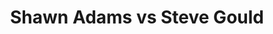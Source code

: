 ---
title: Shawn Adams vs Steve Gould
player1:
  name: Adams, Shawn
  percent: 77
  wins: 0
  losses: 1
player2:
  name: Gould, Steve
  percent: 84
  wins: 1
  losses: 0
games:
- player1:
    team: NS
    position: Fourth
    percent: 77
    win: 0
    loss: 1
  player2:
    team: MB
    position: Lead
    percent: 84
    win: 1
    loss: 0
  event: Brier
  year: 2011
  draw: Round Robin(3)
  score: NS 3 - MB 8
- player1:
    team: ADA
    position: Fourth
    percent: 82
    win: 0
    loss: 1
  player2:
    team: STO
    position: Lead
    percent: 84
    win: 1
    loss: 0
  event: Trials (Men)
  year: 2005
  draw: Round Robin(6)
  score: STO 5 - ADA 4
---